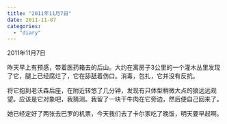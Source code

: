 ```yaml
---
title: "2011年11月7日"
date: 2011-11-07
categories: 
  - "diary"
---
```


2011年11月7日

昨天早上有预感，带着医药箱去的后山。大约在离房子3公里的一个灌木丛里发现了它，腿上已经腐烂了，它在舔舐着伤口。消毒，包扎，它并没有反抗。

将它抱到老沃森后座，在附近转悠了几分钟，发现有只体型稍微大点的狼远远观望。应该是它对象吧，我猜测。我留了一块干牛肉在它旁边，然后便自己回来了。

她已经定好了两张去巴罗的机票，今天我们去了卡尔家吃了晚饭，明天要早起啊。
